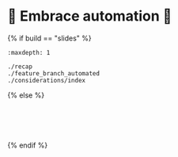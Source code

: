 # 🤗 Embrace automation 🤗

{% if build == "slides" %}
<!-- BUILDING THE SLIDES -->
```{toctree}
:maxdepth: 1

./recap
./feature_branch_automated
./considerations/index
```
{% else %}
<!-- BUILDING THE PAGES -->
```{include} ./recap.md
```
```{include} ./feature_branch_automated.md
```
```{include} ./considerations/index.md
```
```{include} ./considerations/own_docker.md
```
```{include} ./considerations/debugging.md
```
{% endif %}
